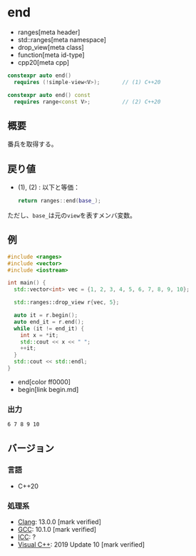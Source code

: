 # end
* ranges[meta header]
* std::ranges[meta namespace]
* drop_view[meta class]
* function[meta id-type]
* cpp20[meta cpp]

```cpp
constexpr auto end()
  requires (!simple-view<V>);       // (1) C++20

constexpr auto end() const
  requires range<const V>;          // (2) C++20
```

## 概要
番兵を取得する。

## 戻り値
- (1), (2) : 以下と等価：
    ```cpp
    return ranges::end(base_);
    ```

ただし、`base_`は元の`view`を表すメンバ変数。

## 例

```cpp example
#include <ranges>
#include <vector>
#include <iostream>

int main() {
  std::vector<int> vec = {1, 2, 3, 4, 5, 6, 7, 8, 9, 10};

  std::ranges::drop_view r{vec, 5};

  auto it = r.begin();
  auto end_it = r.end();
  while (it != end_it) {
    int x = *it;
    std::cout << x << " ";
    ++it;
  }
  std::cout << std::endl;
}
```
* end[color ff0000]
* begin[link begin.md]

### 出力

```
6 7 8 9 10 
```

## バージョン
### 言語
- C++20

### 処理系
- [Clang](/implementation.md#clang): 13.0.0 [mark verified]
- [GCC](/implementation.md#gcc): 10.1.0 [mark verified]
- [ICC](/implementation.md#icc): ?
- [Visual C++](/implementation.md#visual_cpp): 2019 Update 10 [mark verified]